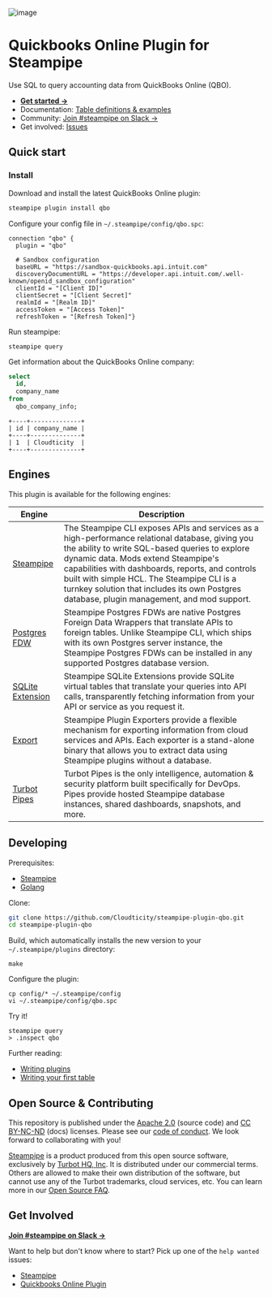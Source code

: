 ![image](https://www.cloudticity.com/hubfs/Cloudticity_Logo_2020%20(1).png#keepProtocol)

# Quickbooks Online Plugin for Steampipe

Use SQL to query accounting data from QuickBooks Online (QBO).

- **[Get started →](https://cloudticity.com)**
- Documentation: [Table definitions & examples](https://hub.steampipe.io/plugins/turbot/ansible/tables)
- Community: [Join #steampipe on Slack →](https://turbot.com/community/join)
- Get involved: [Issues](https://github.com/Cloudticity/steampipe-plugin-qbo/issues)

## Quick start

### Install

Download and install the latest QuickBooks Online plugin:

```bash
steampipe plugin install qbo
```

Configure your config file in `~/.steampipe/config/qbo.spc`:

```hcl
connection "qbo" {
  plugin = "qbo"

  # Sandbox configuration
  baseURL = "https://sandbox-quickbooks.api.intuit.com"
  discoveryDocumentURL = "https://developer.api.intuit.com/.well-known/openid_sandbox_configuration"
  clientId = "[Client ID]"
  clientSecret = "[Client Secret]"
  realmId = "[Realm ID]"
  accessToken = "[Access Token]"
  refreshToken = "[Refresh Token]"}
```

Run steampipe:

```shell
steampipe query
```

Get information about the QuickBooks Online company:

```sql
select
  id,
  company_name
from
  qbo_company_info;
```

```
+----+--------------+
| id | company_name | 
+----+--------------+
| 1  | Cloudticity  | 
+----+--------------+
```

## Engines

This plugin is available for the following engines:

| Engine        | Description
|---------------|------------------------------------------
| [Steampipe](https://steampipe.io/docs) | The Steampipe CLI exposes APIs and services as a high-performance relational database, giving you the ability to write SQL-based queries to explore dynamic data. Mods extend Steampipe's capabilities with dashboards, reports, and controls built with simple HCL. The Steampipe CLI is a turnkey solution that includes its own Postgres database, plugin management, and mod support.
| [Postgres FDW](https://steampipe.io/docs/steampipe_postgres/overview) | Steampipe Postgres FDWs are native Postgres Foreign Data Wrappers that translate APIs to foreign tables. Unlike Steampipe CLI, which ships with its own Postgres server instance, the Steampipe Postgres FDWs can be installed in any supported Postgres database version.
| [SQLite Extension](https://steampipe.io/docs/steampipe_sqlite/overview) | Steampipe SQLite Extensions provide SQLite virtual tables that translate your queries into API calls, transparently fetching information from your API or service as you request it.
| [Export](https://steampipe.io/docs/steampipe_export/overview) | Steampipe Plugin Exporters provide a flexible mechanism for exporting information from cloud services and APIs. Each exporter is a stand-alone binary that allows you to extract data using Steampipe plugins without a database.
| [Turbot Pipes](https://turbot.com/pipes/docs) | Turbot Pipes is the only intelligence, automation & security platform built specifically for DevOps. Pipes provide hosted Steampipe database instances, shared dashboards, snapshots, and more.

## Developing

Prerequisites:

- [Steampipe](https://steampipe.io/downloads)
- [Golang](https://golang.org/doc/install)

Clone:

```sh
git clone https://github.com/Cloudticity/steampipe-plugin-qbo.git
cd steampipe-plugin-qbo
```

Build, which automatically installs the new version to your `~/.steampipe/plugins` directory:

```
make
```

Configure the plugin:

```
cp config/* ~/.steampipe/config
vi ~/.steampipe/config/qbo.spc
```

Try it!

```
steampipe query
> .inspect qbo
```

Further reading:

- [Writing plugins](https://steampipe.io/docs/develop/writing-plugins)
- [Writing your first table](https://steampipe.io/docs/develop/writing-your-first-table)

## Open Source & Contributing

This repository is published under the [Apache 2.0](https://www.apache.org/licenses/LICENSE-2.0) (source code) and [CC BY-NC-ND](https://creativecommons.org/licenses/by-nc-nd/2.0/) (docs) licenses. Please see our [code of conduct](https://github.com/turbot/.github/blob/main/CODE_OF_CONDUCT.md). We look forward to collaborating with you!

[Steampipe](https://steampipe.io) is a product produced from this open source software, exclusively by [Turbot HQ, Inc](https://turbot.com). It is distributed under our commercial terms. Others are allowed to make their own distribution of the software, but cannot use any of the Turbot trademarks, cloud services, etc. You can learn more in our [Open Source FAQ](https://turbot.com/open-source).

## Get Involved

**[Join #steampipe on Slack →](https://turbot.com/community/join)**

Want to help but don't know where to start? Pick up one of the `help wanted` issues:

- [Steampipe](https://github.com/turbot/steampipe/labels/help%20wanted)
- [Quickbooks Online Plugin](https://github.com/turbot/steampipe-plugin-qbo/labels/help%20wanted)
